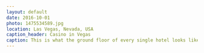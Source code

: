 ```yaml
---
layout: default
date: 2016-10-01
photo: 1475534589.jpg
location: Las Vegas, Nevada, USA
caption_header: Casino in Vegas
caption: This is what the ground floor of every single hotel looks like in Vegas. It is always a Casino like this. One can see people sitting there all day wasting money away. The weird part is how similar the casinos are, it does not matter in which hotel you are, thery are all the same.
---
```

